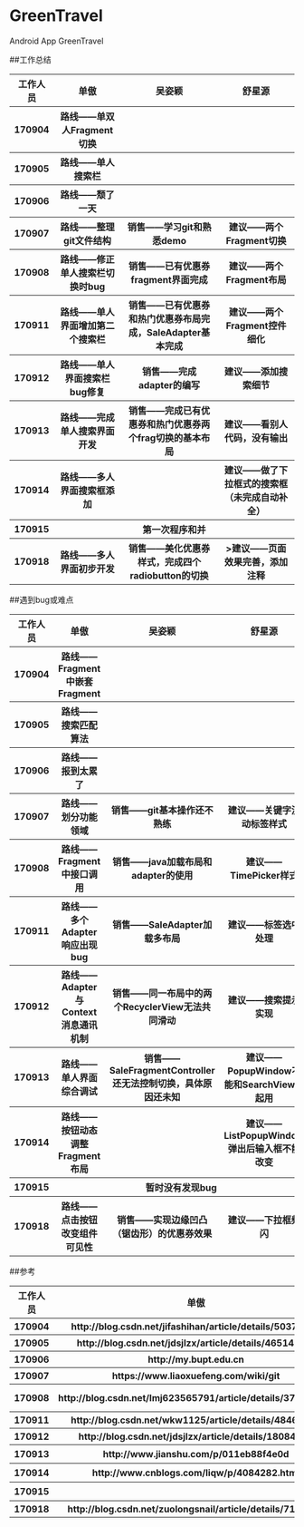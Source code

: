 # GreenTravel

Android App GreenTravel

##工作总结
<table>
	<tr>
		<th>工作人员</th>
		<th>单傲</th>
		<th>吴姿颖</th>
		<th>舒星源</th>
	</tr>
	<tr>
		<th>170904</th>
		<th>路线——单双人Fragment切换</th>
		<th></th>
		<th></th>
	</tr>
	<tr>
		<th>170905</th>
		<th>路线——单人搜索栏</th>
	 	<th></th>
	 	<th></th>
	 </tr>
	 <tr>
	 	<th>170906</th>
	 	<th>路线——颓了一天</th>
	 	<th></th>
	 	<th></th>
	 </tr>
	<tr>
	 	<th>170907</th>
	 	<th>路线——整理git文件结构</th>
	 	<th>销售——学习git和熟悉demo</th>
	 	<th>建议——两个Fragment切换</th>
	 </tr>
	<tr>
	 	<th>170908</th>
	 	<th>路线——修正单人搜索栏切换时bug</th>
	 	<th>销售——已有优惠券fragment界面完成</th>
	 	<th>建议——两个Fragment布局</th>
	</tr>
		<th>170911</th>
	 	<th>路线——单人界面增加第二个搜索栏</th>
	 	<th>销售——已有优惠券和热门优惠券布局完成，SaleAdapter基本完成</th>
	 	<th>建议——两个Fragment控件细化</th>
	 </tr>
	<tr>
		<th>170912</th>
		<th>路线——单人界面搜索栏bug修复</th>
	 	<th>销售——完成adapter的编写</th>
	 	<th>建议——添加搜索细节</th>
	 </tr>
	 <tr>
	 	<th>170913</th>
	 	<th>路线——完成单人搜索界面开发</th>
	 	<th>销售——完成已有优惠券和热门优惠券两个frag切换的基本布局</th>
	 	<th>建议——看别人代码，没有输出</th>
	 </tr>
	 <tr>
	 	<th>170914</th>
	 	<th>路线——多人界面搜索框添加</th>
	 	<th></th>
	 	<th>建议——做了下拉框式的搜索框（未完成自动补全）</th>
	 </tr>
	 <tr>
	 	<th>170915</th>
	 	<th colspan="3">第一次程序和并</th>
	 </tr>
     <tr>
		<th>170918</th>
		<th>路线——多人界面初步开发</th>
		<th>销售——美化优惠券样式，完成四个radiobutton的切换</th>
		<th>>建议——页面效果完善，添加注释</th>
	</tr>
</table>

##遇到bug或难点
<table>
	<tr>
		<th>工作人员</th>
		<th>单傲</th>
		<th>吴姿颖</th>
		<th>舒星源</th>
	</tr>
	<tr>
		<th>170904</th>
		<th>路线——Fragment中嵌套Fragment</th>
		<th></th>
		<th></th>
	</tr>
	<tr>
		<th>170905</th>
		<th>路线——搜索匹配算法</th>
	 	<th></th>
	 	<th></th>
	 </tr>
	 <tr>
	 	<th>170906</th>
	 	<th>路线——报到太累了</th>
	 	<th></th>
	 	<th></th>
	 </tr>
	 <tr>
	 	<th>170907</th>
	 	<th>路线——划分功能领域</th>
	 	<th>销售——git基本操作还不熟练</th>
	 	<th>建议——关键字流动标签样式</th>
	 </tr>
	 <tr>
	 	<th>170908</th>
	 	<th>路线——Fragment中接口调用</th>
	 	<th>销售——java加载布局和adapter的使用</th>
	 	<th>建议——TimePicker样式</th>
	 </tr>
	<tr>
	 	<th>170911</th>
	 	<th>路线——多个Adapter响应出现bug</th>
	 	<th>销售——SaleAdapter加载多布局</th>
	 	<th>建议——标签选中处理</th>
	 </tr>
	 <tr>
		<th>170912</th>
		<th>路线——Adapter与Context消息通讯机制</th>
	 	<th>销售——同一布局中的两个RecyclerView无法共同滑动</th>
		<th>建议——搜索提示实现</th>
	 </tr>
	 <tr>
	 	<th>170913</th>
	 	<th>路线——单人界面综合调试</th>
	 	<th>销售——SaleFragmentController还无法控制切换，具体原因还未知</th>
	 	<th>建议——PopupWindow不能和SearchView一起用</th>
	 </tr>
	 <tr>
	 	<th>170914</th>
	 	<th>路线——按钮动态调整Fragment布局</th>
	 	<th></th>
	 	<th>建议——ListPopupWindow弹出后输入框不能改变</th>
	 </tr>
	 <tr>
	 	<th>170915</th>
	 	<th colspan="3">暂时没有发现bug</th>
	 </tr>
     <tr>
		<th>170918</th>
		<th>路线——点击按钮改变组件可见性</th>
		<th>销售——实现边缘凹凸（锯齿形）的优惠券效果</th>
		<th>建议——下拉框频闪</th>
	</tr>
</table>

##参考
<table>
	<tr>
		<th>工作人员</th>
		<th>单傲</th>
		<th>吴姿颖</th>
		<th>舒星源</th>
	</tr>
	<tr>
		<th>170904</th>
		<th>http://blog.csdn.net/jifashihan/article/details/50370066</th>
		<th></th>
		<th></th>
	</tr>
	<tr>
		<th>170905</th>
		<th>http://blog.csdn.net/jdsjlzx/article/details/46514761/</th>
	 	<th></th>
	 	<th></th>
	 </tr>
	 <tr>
	 	<th>170906</th>
	 	<th>http://my.bupt.edu.cn</th>
	 	<th></th>
	 	<th></th>
	 </tr>
	 <tr>
	 	<th>170907</th>
	 	<th>https://www.liaoxuefeng.com/wiki/git</th>
	 	<th>http://www.runoob.com/git/git-basic-operations.html</th>
	 	<th>http://blog.csdn.net/u010177022/article/details/60324117</th>
	 </tr>
	 <tr>
	 	<th>170908</th>
	 	<th>http://blog.csdn.net/lmj623565791/article/details/37970961/</th>
	 	<th>http://www.runoob.com/w3cnote/android-tutorial-adapter.html</th>
	 	<th>http://blog.csdn.net/zt_ls/article/details/52097157</th>
	 </tr>
	<tr>
		<th>170911</th>
		<th>http://blog.csdn.net/wkw1125/article/details/48466735</th>
		<th>http://www.jianshu.com/p/83a6336b60f1</th>
		<th>http://blog.csdn.net/zt_ls/article/details/52097157</th>
	</tr>
	<tr>
		<th>170912</th>
		<th>http://blog.csdn.net/jdsjlzx/article/details/18084017</th>
	 	<th>http://blog.csdn.net/u014434080/article/details/70256098</th>
	 	<th>>http://blog.csdn.net/lxl403853563/article/details/49800231</th>
	 </tr>
	 <tr>
	 	<th>170913</th>
	 	<th>http://www.jianshu.com/p/011eb88f4e0d</th>
	 	<th>无</th>
	 	<th>http://www.apkbus.com/forum.php?mod=viewthread&tid=312394</th>
	 <tr>
	 	<th>170914</th>
	 	<th>http://www.cnblogs.com/liqw/p/4084282.html</th>
	 	<th></th>
	 	<th>http://blog.csdn.net/aqi00/article/details/52352745（modal设置false）</th>
	 </tr>
	 <tr>
	 	<th>170915</th>
	 	<th colspan="3">无</th>
	 </tr>
     <tr>
		<th>170918</th>
		<th>http://blog.csdn.net/zuolongsnail/article/details/7106104</th>
		<th>http://blog.csdn.net/yissan/article/details/51429281</th>
		<th>http://web.mit.edu/ruggles/MacData/afs/sipb/project/android/docs/reference/android/widget/ListPopupWindow.htm</th>
	</tr>
</table>